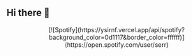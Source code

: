 ## Hi there 👋

<div align="center">
  [![Spotify](https://ysirnf.vercel.app/api/spotify?background_color=0d1117&border_color=ffffff)](https://open.spotify.com/user/serr)
</div>

<!--
**YasirFadhil/YasirFadhil** is a ✨ _special_ ✨ repository because its `README.md` (this file) appears on your GitHub profile.

Here are some ideas to get you started:

- 🔭 I’m currently working on ...
- 🌱 I’m currently learning ...
- 👯 I’m looking to collaborate on ...
- 🤔 I’m looking for help with ...
- 💬 Ask me about ...
- 📫 How to reach me: ...
- 😄 Pronouns: ...
- ⚡ Fun fact: ...
-->
